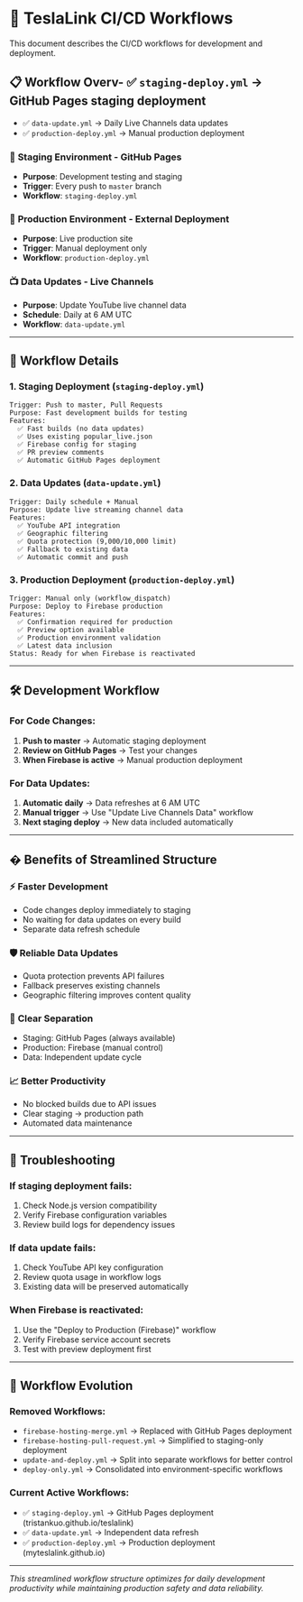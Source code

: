 # 🚀 TeslaLink CI/CD Workflows

This document describes the CI/CD workflows for development and deployment.

## 📋 Workflow Overv- ✅ `staging-deploy.yml` → GitHub Pages staging deployment
- ✅ `data-update.yml` → Daily Live Channels data updates  
- ✅ `production-deploy.yml` → Manual production deployment

### 🎯 **Staging Environment** - GitHub Pages
- **Purpose**: Development testing and staging
- **Trigger**: Every push to `master` branch
- **Workflow**: `staging-deploy.yml`

### 🚢 **Production Environment** - External Deployment
- **Purpose**: Live production site
- **Trigger**: Manual deployment only
- **Workflow**: `production-deploy.yml`

### 📺 **Data Updates** - Live Channels
- **Purpose**: Update YouTube live channel data
- **Schedule**: Daily at 6 AM UTC
- **Workflow**: `data-update.yml`

---

## 🔄 Workflow Details

### 1. **Staging Deployment** (`staging-deploy.yml`)
```
Trigger: Push to master, Pull Requests
Purpose: Fast development builds for testing
Features:
  ✅ Fast builds (no data updates)
  ✅ Uses existing popular_live.json
  ✅ Firebase config for staging
  ✅ PR preview comments
  ✅ Automatic GitHub Pages deployment
```

### 2. **Data Updates** (`data-update.yml`)
```
Trigger: Daily schedule + Manual
Purpose: Update live streaming channel data
Features:
  ✅ YouTube API integration
  ✅ Geographic filtering
  ✅ Quota protection (9,000/10,000 limit)
  ✅ Fallback to existing data
  ✅ Automatic commit and push
```

### 3. **Production Deployment** (`production-deploy.yml`)
```
Trigger: Manual only (workflow_dispatch)
Purpose: Deploy to Firebase production
Features:
  ✅ Confirmation required for production
  ✅ Preview option available
  ✅ Production environment validation
  ✅ Latest data inclusion
Status: Ready for when Firebase is reactivated
```

---

## 🛠️ Development Workflow

### For Code Changes:
1. **Push to master** → Automatic staging deployment
2. **Review on GitHub Pages** → Test your changes
3. **When Firebase is active** → Manual production deployment

### For Data Updates:
1. **Automatic daily** → Data refreshes at 6 AM UTC
2. **Manual trigger** → Use "Update Live Channels Data" workflow
3. **Next staging deploy** → New data included automatically

---

## � Benefits of Streamlined Structure

### ⚡ **Faster Development**
- Code changes deploy immediately to staging
- No waiting for data updates on every build
- Separate data refresh schedule

### 🛡️ **Reliable Data Updates**
- Quota protection prevents API failures
- Fallback preserves existing channels
- Geographic filtering improves content quality

### 🎯 **Clear Separation**
- Staging: GitHub Pages (always available)
- Production: Firebase (manual control)
- Data: Independent update cycle

### 📈 **Better Productivity**
- No blocked builds due to API issues
- Clear staging → production path
- Automated data maintenance

---

## 🚨 Troubleshooting

### If staging deployment fails:
1. Check Node.js version compatibility
2. Verify Firebase configuration variables
3. Review build logs for dependency issues

### If data update fails:
1. Check YouTube API key configuration
2. Review quota usage in workflow logs
3. Existing data will be preserved automatically

### When Firebase is reactivated:
1. Use the "Deploy to Production (Firebase)" workflow
2. Verify Firebase service account secrets
3. Test with preview deployment first

---

## 📝 Workflow Evolution

### Removed Workflows:
- `firebase-hosting-merge.yml` → Replaced with GitHub Pages deployment
- `firebase-hosting-pull-request.yml` → Simplified to staging-only deployment
- `update-and-deploy.yml` → Split into separate workflows for better control
- `deploy-only.yml` → Consolidated into environment-specific workflows

### Current Active Workflows:
- ✅ `staging-deploy.yml` → GitHub Pages deployment (tristankuo.github.io/teslalink)
- ✅ `data-update.yml` → Independent data refresh
- ✅ `production-deploy.yml` → Production deployment (myteslalink.github.io)

---

*This streamlined workflow structure optimizes for daily development productivity while maintaining production safety and data reliability.*